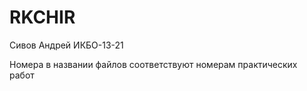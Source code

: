 # RKCHIR

Сивов Андрей ИКБО-13-21

Номера в названии файлов соответствуют номерам практических работ 
